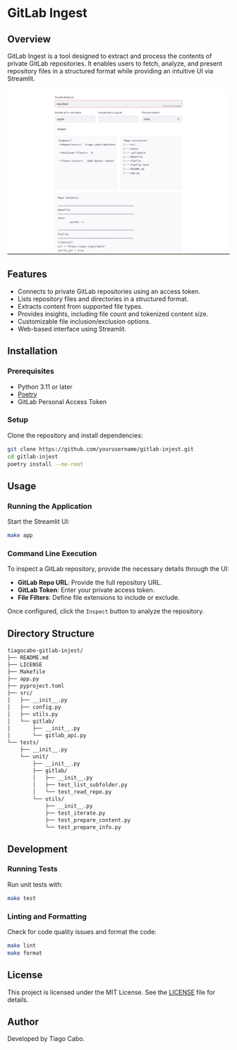 # GitLab Ingest

## Overview
GitLab Ingest is a tool designed to extract and process the contents of private GitLab repositories. It enables users to fetch, analyze, and present repository files in a structured format while providing an intuitive UI via Streamlit.


![alt text](image.png)
## Features
- Connects to private GitLab repositories using an access token.
- Lists repository files and directories in a structured format.
- Extracts content from supported file types.
- Provides insights, including file count and tokenized content size.
- Customizable file inclusion/exclusion options.
- Web-based interface using Streamlit.

## Installation
### Prerequisites
- Python 3.11 or later
- [Poetry](https://python-poetry.org/docs/)
- GitLab Personal Access Token

### Setup
Clone the repository and install dependencies:
```bash
git clone https://github.com/yourusername/gitlab-injest.git
cd gitlab-injest
poetry install --no-root
```

## Usage
### Running the Application
Start the Streamlit UI:
```bash
make app
```

### Command Line Execution
To inspect a GitLab repository, provide the necessary details through the UI:
- **GitLab Repo URL**: Provide the full repository URL.
- **GitLab Token**: Enter your private access token.
- **File Filters**: Define file extensions to include or exclude.

Once configured, click the `Inspect` button to analyze the repository.

## Directory Structure
```
tiagocabo-gitlab-injest/
├── README.md
├── LICENSE
├── Makefile
├── app.py
├── pyproject.toml
├── src/
│   ├── __init__.py
│   ├── config.py
│   ├── utils.py
│   └── gitlab/
│       ├── __init__.py
│       └── gitlab_api.py
└── tests/
    ├── __init__.py
    └── unit/
        ├── __init__.py
        ├── gitlab/
        │   ├── __init__.py
        │   ├── test_list_subfolder.py
        │   └── test_read_repo.py
        └── utils/
            ├── __init__.py
            ├── test_iterate.py
            ├── test_prepare_content.py
            └── test_prepare_info.py
```

## Development
### Running Tests
Run unit tests with:
```bash
make test
```

### Linting and Formatting
Check for code quality issues and format the code:
```bash
make lint
make format
```

## License
This project is licensed under the MIT License. See the [LICENSE](LICENSE) file for details.

## Author
Developed by Tiago Cabo.